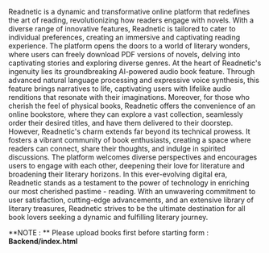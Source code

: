Readnetic is a dynamic and transformative online platform that redefines the art of reading, revolutionizing how readers engage with novels. With a diverse range of innovative features, Readnetic is tailored to cater to individual preferences, creating an immersive and captivating reading experience. The platform opens the doors to a world of literary wonders, where users can freely download PDF versions of novels, delving into captivating stories and exploring diverse genres.
At the heart of Readnetic's ingenuity lies its groundbreaking AI-powered audio book feature. Through advanced natural language processing and expressive voice synthesis, this feature brings narratives to life, captivating users with lifelike audio renditions that resonate with their imaginations. Moreover, for those who cherish the feel of physical books, Readnetic offers the convenience of an online bookstore, where they can explore a vast collection, seamlessly order their desired titles, and have them delivered to their doorstep.
However, Readnetic's charm extends far beyond its technical prowess. It fosters a vibrant community of book enthusiasts, creating a space where readers can connect, share their thoughts, and indulge in spirited discussions. The platform welcomes diverse perspectives and encourages users to engage with each other, deepening their love for literature and broadening their literary horizons.
In this ever-evolving digital era, Readnetic stands as a testament to the power of technology in enriching our most cherished pastime - reading. With an unwavering commitment to user satisfaction, cutting-edge advancements, and an extensive library of literary treasures, Readnetic strives to be the ultimate destination for all book lovers seeking a dynamic and fulfilling literary journey.



**NOTE : **
Please upload books first before starting form : **Backend/index.html**
